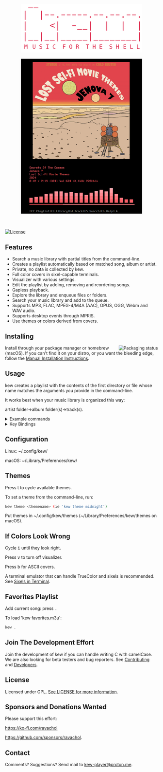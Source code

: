 <div align="center">
  <img src="images/logo2.png" alt="kew Logo">
</div>

<br>

<div align="center">
  <a href="https://jenova7.bandcamp.com/album/lost-sci-fi-movie-themes">
    <img src="images/kew-screenshot.png" alt="Screenshot" style="width:400px;">
  </a>
</div>
<br><br>

[![License](https://img.shields.io/github/license/ravachol/kew?color=333333&style=for-the-badge)](./LICENSE)
<br>

## Features

 * Search a music library with partial titles from the command-line.
 * Creates a playlist automatically based on matched song, album or artist.
 * Private, no data is collected by kew.
 * Full color covers in sixel-capable terminals.
 * Visualizer with various settings.
 * Edit the playlist by adding, removing and reordering songs.
 * Gapless playback.
 * Explore the library and enqueue files or folders.
 * Search your music library and add to the queue.
 * Supports MP3, FLAC, MPEG-4/M4A (AAC), OPUS, OGG, Webm and WAV audio.
 * Supports desktop events through MPRIS.
 * Use themes or colors derived from covers.

## Installing

<a href="https://repology.org/project/kew/versions"><img src="https://repology.org/badge/vertical-allrepos/kew.svg" alt="Packaging status" align="right"></a>

Install through your package manager or homebrew (macOS). If you can't find it on your distro, or you want the bleeding edge, follow the [Manual Installation Instructions](docs/MANUAL-INSTALL-INSTRUCTIONS.md).

## Usage

kew creates a playlist with the contents of the first directory or file whose name matches the arguments you provide in the command-line.

It works best when your music library is organized this way:

artist folder->album folder(s)->track(s).

<details>
<summary>Example commands</summary>

```
kew (starting kew with no arguments opens the library view where you can choose what to play)

kew all (plays all songs, up to 20 000, in your library, shuffled)

kew albums (plays all albums, up to 2000, randomly one after the other)

kew moonlight son (finds and plays moonlight sonata)

kew moon (finds and plays moonlight sonata)

kew beet (finds and plays all music files under "beethoven" directory)

kew dir <album name> (sometimes, if names collide, it's necessary to specify it's a directory you want)

kew song <song> (or a song)

kew list <playlist> (or a playlist)

kew theme midnight (sets the 'midnight.theme' theme).

kew shuffle <album name> (shuffles the playlist. shuffle needs to come first.)

kew artistA:artistB:artistC (plays all three artists, shuffled)

kew --help, -? or -h

kew --version or -v

kew --nocover

kew --noui (completely hides the UI)

kew -q <song>, --quitonstop (exits after finishing playing the playlist)

kew -e <song>, --exact (specifies you want an exact (but not case sensitive) match, of for instance an album)

kew . loads kew favorites.m3u

kew path "/home/joe/Musik/" (changes the path)

 ```
</details>

<details>
<summary>Key Bindings</summary>

* <kbd>Enter</kbd> to select or replay a song.
* Use <kbd>+</kbd> (or <kbd>=</kbd>), <kbd>-</kbd> keys to adjust the volume.
* Use <kbd>←</kbd>, <kbd>→</kbd> or <kbd>h</kbd>, <kbd>l</kbd> keys to switch tracks.
* <kbd>Space</kbd>, <kbd>p</kbd> or right mouse to play or pause.
* <kbd>Alt+s</kbd> to stop.
* <kbd>F2</kbd> or <kbd>Shift+z</kbd> (macOS/Android) to show/hide playlist view.
* <kbd>F3</kbd> or <kbd>Shift+x</kbd> (macOS/Android) to show/hide library view.
* <kbd>F4</kbd> or <kbd>Shift+c</kbd> (macOS/Android) to show/hide track view.
* <kbd>F5</kbd> or <kbd>Shift+v</kbd> (macOS/Android) to show/hide search view.
* <kbd>F6</kbd> or <kbd>Shift+b</kbd> (macOS/Android) to show/hide key bindings view.
* <kbd>u</kbd> to update the library.
* <kbd>v</kbd> to toggle the visualizer.
* <kbd>i</kbd> to cycle colors derived from kewrc, theme or track cover.
* <kbd>t</kbd> to cycle themes.
* <kbd>b</kbd> to toggle album covers drawn in ascii or as a normal image.
* <kbd>n</kbd> to toggle notifications.
* <kbd>r</kbd> to repeat the current song after playing.
* <kbd>s</kbd> to shuffle the playlist.
* <kbd>a</kbd> to seek back.
* <kbd>d</kbd> to seek forward.
* <kbd>x</kbd> to save the currently loaded playlist to a m3u file in your music folder.
* <kbd>Tab</kbd> to switch to next view.
* <kbd>Shift+Tab</kbd> to switch to previous view.
* <kbd>Backspace</kbd> to clear the playlist.
* <kbd>Delete</kbd> to remove a single playlist entry.
* <kbd>f</kbd>, <kbd>g</kbd> to move songs up or down the playlist.
* number + <kbd>G</kbd> or <kbd>Enter</kbd> to go to specific song number in the playlist.
* <kbd>.</kbd> to add currently playing song to kew favorites.m3u (run with "kew .").
* <kbd>Esc</kbd> to quit.

</details>

## Configuration

Linux: ~/.config/kew/

macOS: ~/Library/Preferences/kew/

## Themes

Press t to cycle available themes.

To set a theme from the command-line, run:

```bash
kew theme <themename> (ie 'kew theme midnight')
```

Put themes in \~/.config/kew/themes (\~/Library/Preferences/kew/themes on macOS).

## If Colors Look Wrong

Cycle <kbd>i</kbd> until they look right.

Press <kbd>v</kbd> to turn off visualizer.

Press <kbd>b</kbd> for ASCII covers.

A terminal emulator that can handle TrueColor and sixels is recommended. See [Sixels in Terminal](https://www.arewesixelyet.com/).

## Favorites Playlist

Add current song: press <kbd>.</kbd>

To load 'kew favorites.m3u':

```bash
kew .
```

## Join The Development Effort

Join the development of kew if you can handle writing C with camelCase. We are also looking for beta testers and bug reporters. See [Contributing](docs/CONTRIBUTING.md) and [Developers](docs/DEVELOPERS.md).

## License

Licensed under GPL. [See LICENSE for more information](./LICENSE).

## Sponsors and Donations Wanted

Please support this effort:
<br>

https://ko-fi.com/ravachol

https://github.com/sponsors/ravachol.

## Contact

Comments? Suggestions? Send mail to kew-player@proton.me.
